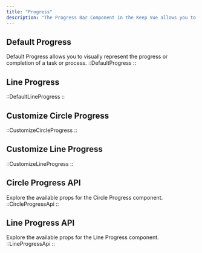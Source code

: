 ```yaml
---
title: "Progress"
description: "The Progress Bar Component in the Keep Vue allows you to visually represent the progress or completion of a task or process."
---
```


## Default Progress

Default Progress allows you to visually represent the progress or completion of a task or process.
::DefaultProgress
::

## Line Progress

::DefaultLineProgress
::

## Customize Circle Progress

::CustomizeCircleProgress
::

## Customize Line Progress

::CustomizeLineProgress
::

## Circle Progress API

Explore the available props for the Circle Progress component.
::CircleProgressApi
::

## Line Progress API

Explore the available props for the Line Progress component.
::LineProgressApi
::
